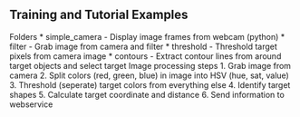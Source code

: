 Training and Tutorial Examples
------------------------------


<td>Folders</td>
* simple_camera - Display image frames from webcam (python)
* filter - Grab image from camera and filter
* threshold - Threshold target pixels from camera image
* contours - Extract contour lines from around target objects and select target

<td>Image processing steps</td>
1. Grab image from camera
2. Split colors (red, green, blue) in image into HSV (hue, sat, value)
3. Threshold (seperate) target colors from everything else
4. Identify target shapes
5. Calculate target coordinate and distance
6. Send information to webservice 

